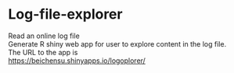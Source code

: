 # Log-file-explorer
Read an online log file\
Generate R shiny web app for user to explore content in the log file.\
The URL to the app is \
https://beichensu.shinyapps.io/logoplorer/
